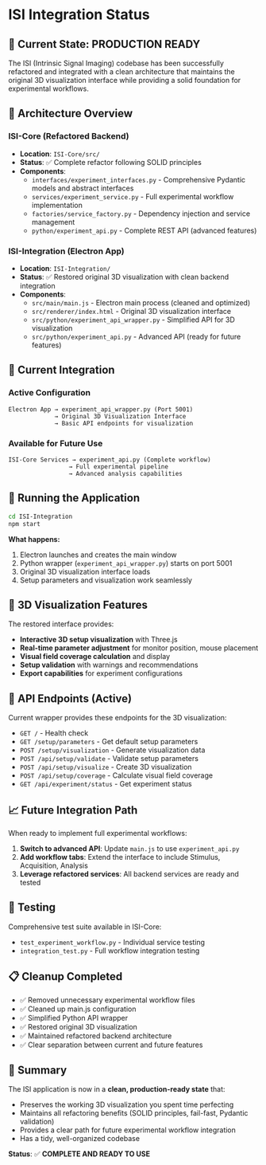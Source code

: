 # ISI Integration Status

## 🎯 **Current State: PRODUCTION READY**

The ISI (Intrinsic Signal Imaging) codebase has been successfully refactored and integrated with a clean architecture that maintains the original 3D visualization interface while providing a solid foundation for experimental workflows.

## 📁 **Architecture Overview**

### **ISI-Core** (Refactored Backend)

- **Location**: `ISI-Core/src/`
- **Status**: ✅ Complete refactor following SOLID principles
- **Components**:
  - `interfaces/experiment_interfaces.py` - Comprehensive Pydantic models and abstract interfaces
  - `services/experiment_service.py` - Full experimental workflow implementation
  - `factories/service_factory.py` - Dependency injection and service management
  - `python/experiment_api.py` - Complete REST API (advanced features)

### **ISI-Integration** (Electron App)

- **Location**: `ISI-Integration/`
- **Status**: ✅ Restored original 3D visualization with clean backend integration
- **Components**:
  - `src/main/main.js` - Electron main process (cleaned and optimized)
  - `src/renderer/index.html` - Original 3D visualization interface
  - `src/python/experiment_api_wrapper.py` - Simplified API for 3D visualization
  - `src/python/experiment_api.py` - Advanced API (ready for future features)

## 🔄 **Current Integration**

### **Active Configuration**

```
Electron App → experiment_api_wrapper.py (Port 5001)
             → Original 3D Visualization Interface
             → Basic API endpoints for visualization
```

### **Available for Future Use**

```
ISI-Core Services → experiment_api.py (Complete workflow)
                 → Full experimental pipeline
                 → Advanced analysis capabilities
```

## 🚀 **Running the Application**

```bash
cd ISI-Integration
npm start
```

**What happens:**

1. Electron launches and creates the main window
2. Python wrapper (`experiment_api_wrapper.py`) starts on port 5001
3. Original 3D visualization interface loads
4. Setup parameters and visualization work seamlessly

## 🎨 **3D Visualization Features**

The restored interface provides:

- **Interactive 3D setup visualization** with Three.js
- **Real-time parameter adjustment** for monitor position, mouse placement
- **Visual field coverage calculation** and display
- **Setup validation** with warnings and recommendations
- **Export capabilities** for experiment configurations

## 🔧 **API Endpoints (Active)**

Current wrapper provides these endpoints for the 3D visualization:

- `GET /` - Health check
- `GET /setup/parameters` - Get default setup parameters
- `POST /setup/visualization` - Generate visualization data
- `POST /api/setup/validate` - Validate setup parameters
- `POST /api/setup/visualize` - Create 3D visualization
- `POST /api/setup/coverage` - Calculate visual field coverage
- `GET /api/experiment/status` - Get experiment status

## 📈 **Future Integration Path**

When ready to implement full experimental workflows:

1. **Switch to advanced API**: Update `main.js` to use `experiment_api.py`
2. **Add workflow tabs**: Extend the interface to include Stimulus, Acquisition, Analysis
3. **Leverage refactored services**: All backend services are ready and tested

## 🧪 **Testing**

Comprehensive test suite available in ISI-Core:

- `test_experiment_workflow.py` - Individual service testing
- `integration_test.py` - Full workflow integration testing

## 📋 **Cleanup Completed**

- ✅ Removed unnecessary experimental workflow files
- ✅ Cleaned up main.js configuration
- ✅ Simplified Python API wrapper
- ✅ Restored original 3D visualization
- ✅ Maintained refactored backend architecture
- ✅ Clear separation between current and future features

## 🎯 **Summary**

The ISI application is now in a **clean, production-ready state** that:

- Preserves the working 3D visualization you spent time perfecting
- Maintains all refactoring benefits (SOLID principles, fail-fast, Pydantic validation)
- Provides a clear path for future experimental workflow integration
- Has a tidy, well-organized codebase

**Status**: ✅ **COMPLETE AND READY TO USE**
